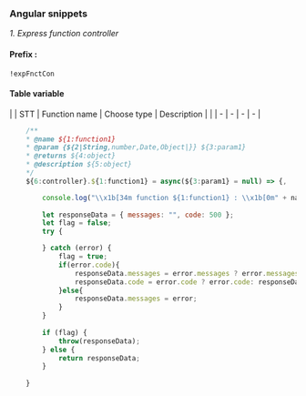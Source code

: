 

### Angular snippets

*1. Express function controller*

#### Prefix : 
```
!expFnctCon
```

#### Table variable

| | STT | Function name | Choose type | Description |  |
| - | - | - |  - |
``` Javascript
    /**
    * @name ${1:function1}
    * @param {${2|String,number,Date,Object|}} ${3:param1}
    * @returns ${4:object}
    * @description ${5:object}
    */
    ${6:controller}.${1:function1} = async(${3:param1} = null) => {,

        console.log("\\x1b[34m function ${1:function1} : \\x1b[0m" + nameController);
               
        let responseData = { messages: "", code: 500 };
        let flag = false;
        try {

        } catch (error) {
            flag = true;
            if(error.code){
                responseData.messages = error.messages ? error.messages: error;
                responseData.code = error.code ? error.code: responseData.code;
            }else{
                responseData.messages = error;
            }
        }
        
        if (flag) {
            throw(responseData);
        } else {
            return responseData;
        }
            
    }
```